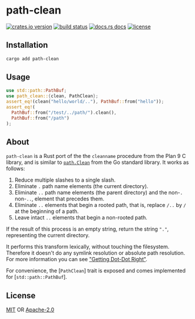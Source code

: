 # path-clean

[![crates.io version][1]][2]
[![build status][3]][4]
[![docs.rs docs][5]][6]
[![license][7]][8]

## Installation

```sh
cargo add path-clean
```

## Usage

```rust
use std::path::PathBuf;
use path_clean::{clean, PathClean};
assert_eq!(clean("hello/world/.."), PathBuf::from("hello"));
assert_eq!(
  PathBuf::from("/test/../path/").clean(),
  PathBuf::from("/path")
);
```

## About

`path-clean` is a Rust port of the the `cleanname` procedure from the Plan 9 C library, and is similar to [`path.Clean`](https://golang.org/pkg/path/#Clean) from the Go standard library. It works as follows:

  1. Reduce multiple slashes to a single slash.
  2. Eliminate `.` path name elements (the current directory).
  3. Eliminate `..` path name elements (the parent directory) and the non-`.` non-`..`, element that precedes them.
  4. Eliminate `..` elements that begin a rooted path, that is, replace `/..` by `/` at the beginning of a path.
  5. Leave intact `..` elements that begin a non-rooted path.

If the result of this process is an empty string, return the string `"."`, representing the current directory.

It performs this transform lexically, without touching the filesystem. Therefore it doesn't do any symlink resolution or absolute path resolution. For more information you can see ["Getting Dot-Dot Right"](https://9p.io/sys/doc/lexnames.html).

For convenience, the [`PathClean`] trait is exposed and comes implemented for [`std::path::PathBuf`].

## License
[MIT](./LICENSE-MIT) OR [Apache-2.0](./LICENSE-APACHE)


[1]: https://img.shields.io/crates/v/path-clean.svg?style=flat-square
[2]: https://crates.io/crates/path-clean
[3]: https://img.shields.io/github/actions/workflow/status/danreeves/path-clean/ci.yml?style=flat-square
[4]: https://github.com/danreeves/path-clean/actions
[5]: https://img.shields.io/badge/docs-latest-blue.svg?style=flat-square
[6]: https://docs.rs/path-clean
[7]: https://img.shields.io/crates/l/path-clean.svg?style=flat-square
[8]: #license

